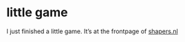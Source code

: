 <!--
  id: 245
  date: 2005-01-28T03:06:09
  modified: 2005-01-28T03:06:09
  slug: littlegame
  type: post
  excerpt: <p>I just finished a little game. It&#8217;s at the frontpage of shapers.nl</p> 
  content: <p>I just finished a little game. It&#8217;s at the frontpage of <a href="http://www.shapers.nl/" target="_blank">shapers.nl</a></p> 
  categories: Flash,game,Actionscript
  tags: 
-->

# little game

<p>I just finished a little game. It&#8217;s at the frontpage of <a href="http://www.shapers.nl/" target="_blank">shapers.nl</a></p>

